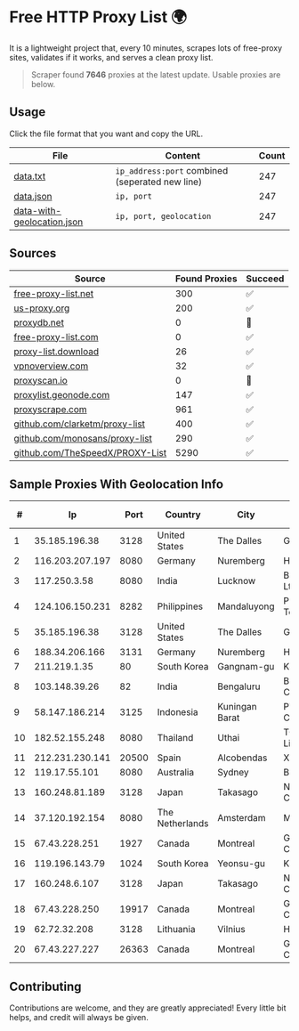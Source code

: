 
# Free HTTP Proxy List 🌍

It is a lightweight project that, every 10 minutes, scrapes lots of free-proxy sites, validates if it works, and serves a clean proxy list.


> Scraper found **7646** proxies at the latest update. Usable proxies are below.

## Usage

Click the file format that you want and copy the URL.


|File|Content|Count|
|----|-------|-----|
|[data.txt](https://raw.githubusercontent.com/themiralay/Proxy-List-World/master/data.txt)|`ip_address:port` combined (seperated new line)|247|
|[data.json](https://raw.githubusercontent.com/themiralay/Proxy-List-World/master/data.json)|`ip, port`|247|
|[data-with-geolocation.json](https://raw.githubusercontent.com/themiralay/Proxy-List-World/master/data-with-geolocation.json)|`ip, port, geolocation`|247|

## Sources

|Source|Found Proxies|Succeed|
|------|-------------|-------|
|[free-proxy-list.net](https://free-proxy-list.net)|300|✅|
|[us-proxy.org](https://www.us-proxy.org)|200|✅|
|[proxydb.net](http://proxydb.net)|0|🚫|
|[free-proxy-list.com](https://free-proxy-list.com/?page=&port=&type%5B%5D=http&type%5B%5D=https&up_time=0&search=Search)|0|✅|
|[proxy-list.download](https://www.proxy-list.download/HTTP)|26|✅|
|[vpnoverview.com](https://vpnoverview.com/privacy/anonymous-browsing/free-proxy-servers)|32|✅|
|[proxyscan.io](https://www.proxyscan.io)|0|🚫|
|[proxylist.geonode.com](https://proxylist.geonode.com/api/proxy-list?limit=300&page=1&sort_by=lastChecked&sort_type=desc&protocols=http,https)|147|✅|
|[proxyscrape.com](https://api.proxyscrape.com/v2/?request=displayproxies&protocol=http&timeout=10000&country=all&ssl=all&anonymity=all)|961|✅|
|[github.com/clarketm/proxy-list](https://raw.githubusercontent.com/clarketm/proxy-list/master/proxy-list-raw.txt)|400|✅|
|[github.com/monosans/proxy-list](https://raw.githubusercontent.com/monosans/proxy-list/main/proxies/http.txt)|290|✅|
|[github.com/TheSpeedX/PROXY-List](https://raw.githubusercontent.com/TheSpeedX/PROXY-List/master/http.txt)|5290|✅|


## Sample Proxies With Geolocation Info

|#|Ip|Port|Country|City|Internet Service Provider|
|-|--|----|-------|----|-------------------------|
|1|35.185.196.38|3128|United States|The Dalles|Google LLC|
|2|116.203.207.197|8080|Germany|Nuremberg|Hetzner Online GmbH|
|3|117.250.3.58|8080|India|Lucknow|Bharat Sanchar Nigam Ltd|
|4|124.106.150.231|8282|Philippines|Mandaluyong|Philippine Long Distance Telephone Co.|
|5|35.185.196.38|3128|United States|The Dalles|Google LLC|
|6|188.34.206.166|3131|Germany|Nuremberg|Hetzner Online GmbH|
|7|211.219.1.35|80|South Korea|Gangnam-gu|Korea Telecom|
|8|103.148.39.26|82|India|Bengaluru|Broadway Communication Pvt Ltd|
|9|58.147.186.214|3125|Indonesia|Kuningan Barat|PT. Transhybrid Communication|
|10|182.52.155.248|8080|Thailand|Uthai|TOT Public Company Limited|
|11|212.231.230.141|20500|Spain|Alcobendas|Xtra Telecom S.A|
|12|119.17.55.101|8080|Australia|Sydney|BROADBANDSOLUTIONS|
|13|160.248.81.189|3128|Japan|Takasago|NTT PC Communications, Inc.|
|14|37.120.192.154|8080|The Netherlands|Amsterdam|M247 Europe SRL|
|15|67.43.228.251|1927|Canada|Montreal|GloboTech Communications|
|16|119.196.143.79|1024|South Korea|Yeonsu-gu|Korea Telecom|
|17|160.248.6.107|3128|Japan|Takasago|NTT PC Communications, Inc.|
|18|67.43.228.250|19917|Canada|Montreal|GloboTech Communications|
|19|62.72.32.208|3128|Lithuania|Vilnius|HOSTINGER LT|
|20|67.43.227.227|26363|Canada|Montreal|GloboTech Communications|



## Contributing

Contributions are welcome, and they are greatly appreciated! Every
little bit helps, and credit will always be given.

